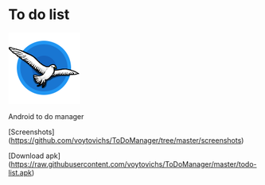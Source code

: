 # To do list
![](https://github.com/voytovichs/ToDoManager/blob/master/app/src/main/res/mipmap-xxhdpi/ic_launcher.png)

Android to do manager
 
[Screenshots] (https://github.com/voytovichs/ToDoManager/tree/master/screenshots)
 
[Download apk] (https://raw.githubusercontent.com/voytovichs/ToDoManager/master/todo-list.apk)
 
 

